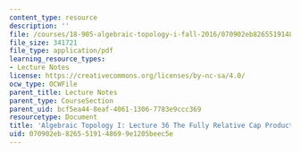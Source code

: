 ```yaml
---
content_type: resource
description: ''
file: /courses/18-905-algebraic-topology-i-fall-2016/070902eb8265519148699e1205beec5e_MIT18_905F16_lec36.pdf
file_size: 341721
file_type: application/pdf
learning_resource_types:
- Lecture Notes
license: https://creativecommons.org/licenses/by-nc-sa/4.0/
ocw_type: OCWFile
parent_title: Lecture Notes
parent_type: CourseSection
parent_uid: bcf5ea44-8eaf-4061-1306-7783e9ccc369
resourcetype: Document
title: 'Algebraic Topology I: Lecture 36 The Fully Relative Cap Product'
uid: 070902eb-8265-5191-4869-9e1205beec5e
---
```

